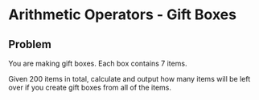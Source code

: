 # Arithmetic Operators - Gift Boxes

## Problem

<p>
You are making gift boxes. Each box contains 7 items.

Given 200 items in total, calculate and output how many items will be left over if you create gift boxes from all of the items.
</p>
